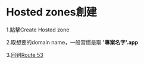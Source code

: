 # Hosted zones創建

1.點擊Create Hosted zone

2.取想要的domain name，一般習慣是取 **'專案名字'.app**

3.回到[Route 53](./)

